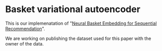 # Basket variational autoencoder

This is our implemenatation of "[Neural Basket Embedding for Sequential Recommendation](https://dl.acm.org/doi/pdf/10.1145/3460231.3473896)".

We are working on publishing the dataset used for this paper with the owner of the data.

